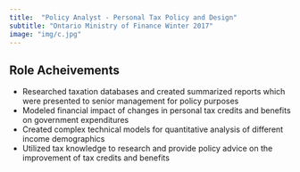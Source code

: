 ```yaml
---
title:  "Policy Analyst - Personal Tax Policy and Design"
subtitle: "Ontario Ministry of Finance Winter 2017"
image: "img/c.jpg"
---
```


## Role Acheivements
- Researched taxation databases and created summarized reports which were presented to senior management for policy purposes
- Modeled financial impact of changes in personal tax credits and benefits on government expenditures
- Created complex technical models for quantitative analysis of different income demographics
- Utilized tax knowledge to research and provide policy advice on the improvement of tax credits and benefits
